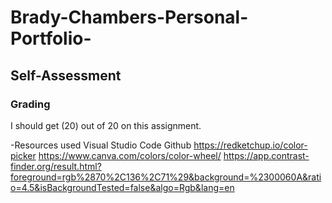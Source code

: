 # Brady-Chambers-Personal-Portfolio-

## Self-Assessment
### Grading
I should get (20) out of 20 on this assignment.

-Resources used 
Visual Studio Code
Github
https://redketchup.io/color-picker
https://www.canva.com/colors/color-wheel/
https://app.contrast-finder.org/result.html?foreground=rgb%2870%2C136%2C71%29&background=%2300060A&ratio=4.5&isBackgroundTested=false&algo=Rgb&lang=en


